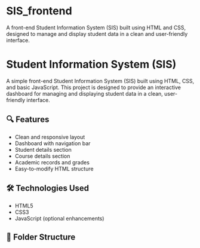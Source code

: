 # SIS_frontend
A front-end Student Information System (SIS) built using HTML and CSS, designed to manage and display student data in a clean and user-friendly interface.
# Student Information System (SIS)

A simple front-end Student Information System (SIS) built using HTML, CSS, and basic JavaScript. This project is designed to provide an interactive dashboard for managing and displaying student data in a clean, user-friendly interface.

## 🔍 Features

- Clean and responsive layout
- Dashboard with navigation bar
- Student details section
- Course details section
- Academic records and grades
- Easy-to-modify HTML structure

## 🛠️ Technologies Used

- HTML5
- CSS3
- JavaScript (optional enhancements)

## 📁 Folder Structure
